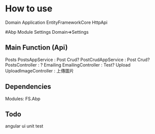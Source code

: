 # How to use
Domain
Application
EntityFrameworkCore
HttpApi

#Abp Module
Settings
Domain=>Settings

## Main Function (Api)
Posts
	PostsAppService : Post Crud?
	PostCrudAppService : Post Crud?
	PostsController : ?
Emailing
	EmailingController : Test?
Upload
	UploadImageController : 上傳圖片


## Dependencies
Modules:
	FS.Abp

## Todo
angular ui
unit test